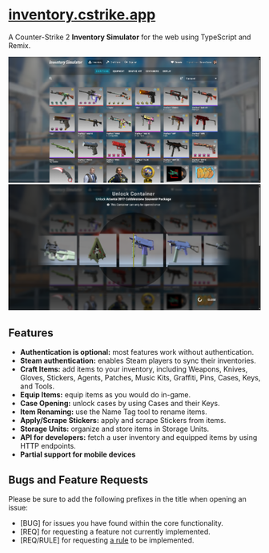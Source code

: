 # [inventory.cstrike.app](https://inventory.cstrike.app/)

A Counter-Strike 2 **Inventory Simulator** for the web using TypeScript and Remix.

<img src="https://raw.githubusercontent.com/ianlucas/cs2-inventory-simulator/main/screenshot1.png" alt="Inventory Simulator homepage" title="CS2 Inventory Simulator" />

<img src="https://raw.githubusercontent.com/ianlucas/cs2-inventory-simulator/main/screenshot2.png" alt="Inventory Simulator case opening" title="CS2 Inventory Simulator" />

## Features

- **Authentication is optional:** most features work without authentication.
- **Steam authentication:** enables Steam players to sync their inventories.
- **Craft Items:** add items to your inventory, including Weapons, Knives, Gloves, Stickers, Agents, Patches, Music Kits, Graffiti, Pins, Cases, Keys, and Tools.
- **Equip Items:** equip items as you would do in-game.
- **Case Opening:** unlock cases by using Cases and their Keys.
- **Item Renaming:** use the Name Tag tool to rename items.
- **Apply/Scrape Stickers:** apply and scrape Stickers from items.
- **Storage Units:** organize and store items in Storage Units.
- **API for developers:** fetch a user inventory and equipped items by using HTTP endpoints.
- **Partial support for mobile devices**

## Bugs and Feature Requests

Please be sure to add the following prefixes in the title when opening an issue:

- [BUG] for issues you have found within the core functionality.
- [REQ] for requesting a feature not currently implemented.
- [REQ/RULE] for requesting [a rule](https://github.com/ianlucas/cs2-inventory-simulator/blob/main/docs/rules.md) to be implemented.
